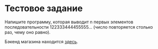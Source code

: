 # Тестовое задание
Напишите программу, которая выводит n первых элементов последовательности 122333444455555… (число повторяется столько раз, чему оно равно).  

Бэкенд магазина находится [здесь](https://github.com/ElenaChuvasheva/store).
